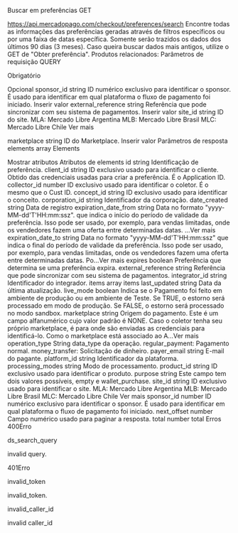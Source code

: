 Buscar em preferências
GET

https://api.mercadopago.com/checkout/preferences/search
Encontre todas as informações das preferências geradas através de filtros específicos ou por uma faixa de datas específica. Somente serão trazidos os dados dos últimos 90 dias (3 meses). Caso queira buscar dados mais antigos, utilize o GET de "Obter preferência".
Produtos relacionados:
Parâmetros de requisição
QUERY

Obrigatório

Opcional
sponsor_id
string
ID numérico exclusivo para identificar o sponsor. É usado para identificar em qual plataforma o fluxo de pagamento foi iniciado.
Inserir valor
external_reference
string
Referência que pode sincronizar com seu sistema de pagamentos.
Inserir valor
site_id
string
ID do site.
MLA: Mercado Libre Argentina
MLB: Mercado Libre Brasil
MLC: Mercado Libre Chile
Ver mais

marketplace
string
ID do Marketplace.
Inserir valor
Parâmetros de resposta
elements
array
Elements

Mostrar atributos
Atributos de elements
id
string
Identificação de preferência.
client_id
string
ID exclusivo usado para identificar o cliente. Obtido das credenciais usadas para criar a preferência. É o Application ID.
collector_id
number
ID exclusivo usado para identificar o coletor. É o mesmo que o Cust ID.
concept_id
string
ID exclusivo usado para identificar o conceito.
corporation_id
string
Identificador da corporação.
date_created
string
Data de registro
expiration_date_from
string
Data no formato "yyyy-MM-dd'T'HH:mm:ssz". que indica o início do período de validade da preferência. Isso pode ser usado, por exemplo, para vendas limitadas, onde os vendedores fazem uma oferta entre determinadas datas. ...Ver mais
expiration_date_to
string
Data no formato "yyyy-MM-dd'T'HH:mm:ssz" que indica o final do período de validade da preferência. Isso pode ser usado, por exemplo, para vendas limitadas, onde os vendedores fazem uma oferta entre determinadas datas. Po...Ver mais
expires
boolean
Preferência que determina se uma preferência expira.
external_reference
string
Referência que pode sincronizar com seu sistema de pagamentos.
integrator_id
string
Identificador do integrador.
items
array
items
last_updated
string
Data da última atualização.
live_mode
boolean
Indica se o Pagamento foi feito em ambiente de produção ou em ambiente de Teste. Se TRUE, o estorno será processado em modo de produção. Se FALSE, o estorno será processado no modo sandbox.
marketplace
string
Origem do pagamento. Este é um campo alfanumérico cujo valor padrão é NONE. Caso o coletor tenha seu próprio marketplace, é para onde são enviadas as credenciais para identificá-lo. Como o marketplace está associado ao A...Ver mais
operation_type
String
data_type da operação.
regular_payment: Pagamento normal.
money_transfer: Solicitação de dinheiro.
payer_email
string
E-mail do pagante.
platform_id
string
Identificador da plataforma.
processing_modes
string
Modo de processamento.
product_id
string
ID exclusivo usado para identificar o produto.
purpose
string
Este campo tem dois valores possíveis, empty e wallet_purchase.
site_id
string
ID exclusivo usado para identificar o site.
MLA: Mercado Libre Argentina
MLB: Mercado Libre Brasil
MLC: Mercado Libre Chile
Ver mais
sponsor_id
number
ID numérico exclusivo para identificar o sponsor. É usado para identificar em qual plataforma o fluxo de pagamento foi iniciado.
next_offset
number
Campo numérico usado para paginar a resposta.
total
number
total
Erros
400Erro

ds_search_query

invalid query.

401Erro

invalid_token

invalid_token.

invalid_caller_id

invalid caller_id